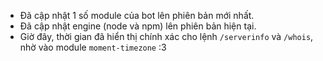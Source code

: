 - Đã cập nhật 1 số module của bot lên phiên bản mới nhất.
- Đã cập nhật engine (node và npm) lên phiên bản hiện tại.
- Giờ đây, thời gian đã hiển thị chính xác cho lệnh `/serverinfo` và `/whois`, nhờ vào module `moment-timezone` :3
